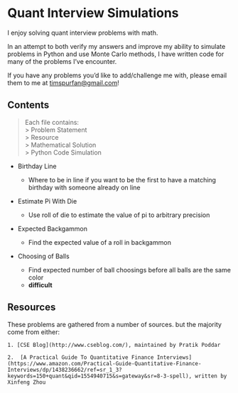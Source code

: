 # Quant Interview Simulations
I enjoy solving quant interview problems with math.  

In an attempt to both verify my answers and improve my ability to simulate problems in Python and use Monte Carlo methods, I have written code for many of the problems I’ve encounter.

If you have any problems you’d like to add/challenge me with, please email them to me at timspurfan@gmail.com!


## Contents
> Each file contains:  
    > 	Problem Statement  
    > 	Resource  
    > 	Mathematical Solution  
    > 	Python Code Simulation  

* Birthday Line
	* Where to be in line if you want to be the first to have a matching birthday with someone already on line

* Estimate Pi With Die
	* Use roll of die to estimate the value of pi to arbitrary precision

* Expected Backgammon
	* Find the expected value of a roll in backgammon

* Choosing of Balls
	* Find expected number of ball choosings before all balls are the same color
	* **difficult**


## Resources
These problems are gathered from a number of sources.  but the majority come from either:

	1. [CSE Blog](http://www.cseblog.com/), maintained by Pratik Poddar

	2.  [A Practical Guide To Quantitative Finance Interviews](https://www.amazon.com/Practical-Guide-Quantitative-Finance-Interviews/dp/1438236662/ref=sr_1_3?keywords=150+quant&qid=1554940715&s=gateway&sr=8-3-spell), written by Xinfeng Zhou